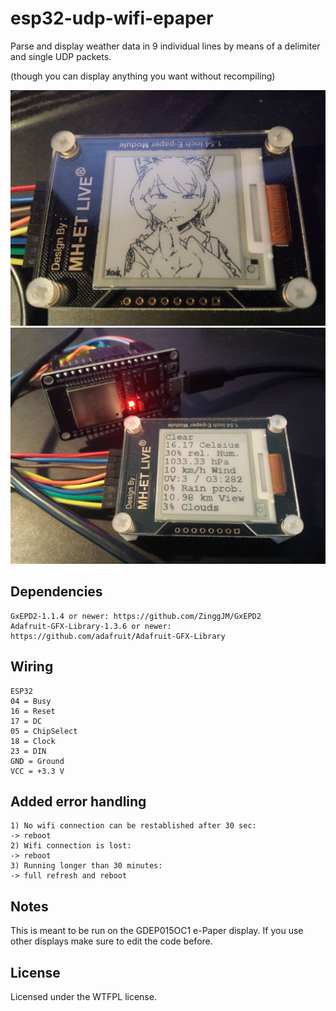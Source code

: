 # esp32-udp-wifi-epaper
Parse and display weather data in 9 individual lines by means of a delimiter and single UDP packets.

(though you can display anything you want without recompiling)

![alt text](https://raw.githubusercontent.com/ran-sama/udp_wifi_epaper_partial_refresh/master/images/epaper_bitmap.jpg)
![alt text](https://raw.githubusercontent.com/ran-sama/udp_wifi_epaper_partial_refresh/master/images/epaper_preview.jpg)

## Dependencies
```
GxEPD2-1.1.4 or newer: https://github.com/ZinggJM/GxEPD2
Adafruit-GFX-Library-1.3.6 or newer: https://github.com/adafruit/Adafruit-GFX-Library
```

## Wiring
```
ESP32
04 = Busy
16 = Reset
17 = DC
05 = ChipSelect
18 = Clock
23 = DIN
GND = Ground
VCC = +3.3 V
```
## Added error handling
```
1) No wifi connection can be restablished after 30 sec:
-> reboot
2) Wifi connection is lost:
-> reboot
3) Running longer than 30 minutes:
-> full refresh and reboot
```

## Notes
This is meant to be run on the GDEP015OC1 e-Paper display.
If you use other displays make sure to edit the code before.

## License
Licensed under the WTFPL license.
